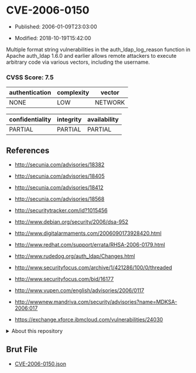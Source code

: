 # CVE-2006-0150

- Published: 2006-01-09T23:03:00

- Modified: 2018-10-19T15:42:00

Multiple format string vulnerabilities in the auth_ldap_log_reason function in Apache auth_ldap 1.6.0 and earlier allows remote attackers to execute arbitrary code via various vectors, including the username.

### CVSS Score: **7.5**

| authentication | complexity | vector |
| --- | --- | --- |
| NONE | LOW | NETWORK |

| confidentiality | integrity | availability |
| --- | --- | --- |
| PARTIAL | PARTIAL | PARTIAL |

## References

* http://secunia.com/advisories/18382

* http://secunia.com/advisories/18405

* http://secunia.com/advisories/18412

* http://secunia.com/advisories/18568

* http://securitytracker.com/id?1015456

* http://www.debian.org/security/2006/dsa-952

* http://www.digitalarmaments.com/2006090173928420.html

* http://www.redhat.com/support/errata/RHSA-2006-0179.html

* http://www.rudedog.org/auth_ldap/Changes.html

* http://www.securityfocus.com/archive/1/421286/100/0/threaded

* http://www.securityfocus.com/bid/16177

* http://www.vupen.com/english/advisories/2006/0117

* http://wwwnew.mandriva.com/security/advisories?name=MDKSA-2006:017

* https://exchange.xforce.ibmcloud.com/vulnerabilities/24030

<details>
<summary>About this repository</summary> 

  This repository is part of the project [Live Hack CVE](https://github.com/Live-Hack-CVE). Main website can be found [www.live-hack.org](https://www.live-hack.org) 
  
  Made by [Sn0wAlice](https://github.com/Sn0wAlice) for the people that care about security and need to have a feed of the latest CVEs. Hope you enjoy it, don't forget to star the repo and follow me on [Twitter](https://twitter.com/Sn0wAlice) and [Github](https://github.com/Sn0wAlice). And that is my [personnal website](https://www.alice-snow.me/)

  - [Home Page](https://github.com/Live-Hack-CVE)
  - [Framework](https://github.com/Live-Hack-CVE/cve-framework)
  - [CVE database](https://github.com/Live-Hack-CVE/full_database)
  - [Changelog](https://github.com/Live-Hack-CVE/Changelog)
</details>

## Brut File

* [CVE-2006-0150.json](https://raw.githubusercontent.com/Live-Hack-CVE/full_database/main/cves/2006/CVE-2006-0150.json)

